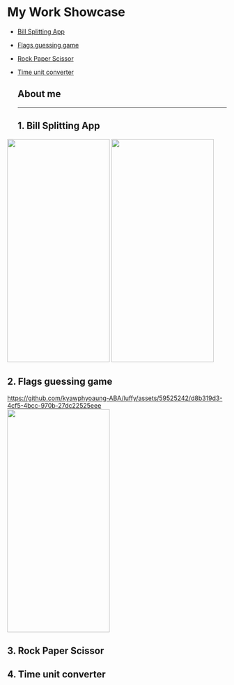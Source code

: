 # My Work Showcase
* [Bill Splitting App](https://github.com/kyawphyoaung-ABA/luffy/edit/main/README.md#1-bill-splitting-app)
* [Flags guessing game](https://github.com/kyawphyoaung-ABA/luffy/edit/main/README.md#2-flags-guessing-game)
* [Rock Paper Scissor](https://github.com/kyawphyoaung-ABA/luffy/edit/main/README.md#3-rock-paper-scissor)
* [Time unit converter](https://github.com/kyawphyoaung-ABA/luffy/edit/main/README.md#4-time-unit-converter)
  
  ## About me

  
  ---
  ## 1. Bill Splitting App

<img src="https://github.com/kyawphyoaung-ABA/luffy/assets/59525242/ebb6f83c-123d-435d-bc5b-c086719f9b99.png" width="235" height="511"> <img src="https://github.com/kyawphyoaung-ABA/luffy/assets/59525242/8873a08b-69e0-4938-bb79-3398241af564.png" width="235" height="511">

  ## 2. Flags guessing game

https://github.com/kyawphyoaung-ABA/luffy/assets/59525242/d8b319d3-4cf5-4bcc-970b-27dc22525eee  
<img src="https://github.com/kyawphyoaung-ABA/luffy/assets/59525242/ece2367e-d6a5-4ba8-8fdd-9ef14ae4bcd8.png" width="235" height="511">

  ## 3. Rock Paper Scissor

  ## 4. Time unit converter
  



